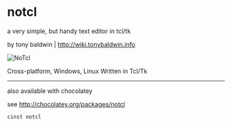 notcl
=====

a very simple, but handy text editor in tcl/tk

by tony baldwin | http://wiki.tonybaldwin.info

![NoTcl](http://tonybaldwin.info/images/notclshot201402041200.png)

Cross-platform, Windows, Linux
Written in Tcl/Tk

---------
also available with chocolatey

see http://chocolatey.org/packages/notcl

`cinst notcl`

